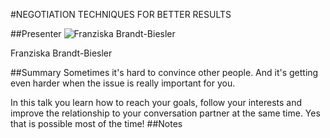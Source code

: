 #NEGOTIATION TECHNIQUES FOR BETTER RESULTS

##Presenter
![Franziska Brandt-Biesler](https://raw.githubusercontent.com/avarx/T3CON16/master/Presenter/Franziska_Brandt-Biesler.jpg)

Franziska Brandt-Biesler

##Summary
Sometimes it's hard to convince other people. And it's getting even harder when the issue is really important for you.

In this talk you learn how to reach your goals, follow your interests and improve the relationship to your conversation partner at the same time. Yes that is possible most of the time!
##Notes